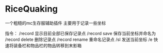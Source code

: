 # RiceQuaking
一个粗糙的mc生存服辅助插件
主要用于记录一些坐标

指令：
/record 显示目前全部已保存记录点
/record save <name> 保存当前坐标并命名为<name>
/record delete <name> 删除记录点
/record rename <oldname> <newname> 重命名记录点
/sl 发送当前坐标
/e 快速将装备栏和物品栏的物品转移到末影箱
